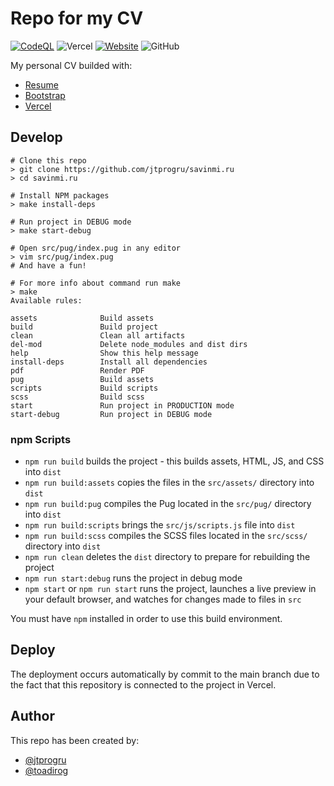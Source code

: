 # Repo for my CV

[![CodeQL](https://github.com/jtprogru/savinmi.ru/actions/workflows/codeql-analysis.yml/badge.svg)](https://github.com/jtprogru/savinmi.ru/actions/workflows/codeql-analysis.yml)
![Vercel](https://badgen.net/badge/icon/vercel?icon=vercel&label)
[![Website](https://img.shields.io/website?label=My%20CV&url=https%3A%2F%2Fsavinmi.ru)](https://savinmi.ru)
![GitHub](https://img.shields.io/github/license/jtprogru/savinmi.ru)

My personal CV builded with:

- [Resume](https://startbootstrap.com/theme/resume/)
- [Bootstrap](https://getbootstrap.com/)
- [Vercel](https://vercel.com/)

## Develop

```shell
# Clone this repo
> git clone https://github.com/jtprogru/savinmi.ru
> cd savinmi.ru

# Install NPM packages
> make install-deps

# Run project in DEBUG mode
> make start-debug

# Open src/pug/index.pug in any editor
> vim src/pug/index.pug
# And have a fun!

# For more info about command run make
> make
Available rules:

assets              Build assets
build               Build project
clean               Clean all artifacts
del-mod             Delete node_modules and dist dirs
help                Show this help message
install-deps        Install all dependencies
pdf                 Render PDF
pug                 Build assets
scripts             Build scripts
scss                Build scss
start               Run project in PRODUCTION mode
start-debug         Run project in DEBUG mode
```

### npm Scripts

- `npm run build` builds the project - this builds assets, HTML, JS, and CSS into `dist`
- `npm run build:assets` copies the files in the `src/assets/` directory into `dist`
- `npm run build:pug` compiles the Pug located in the `src/pug/` directory into `dist`
- `npm run build:scripts` brings the `src/js/scripts.js` file into `dist`
- `npm run build:scss` compiles the SCSS files located in the `src/scss/` directory into `dist`
- `npm run clean` deletes the `dist` directory to prepare for rebuilding the project
- `npm run start:debug` runs the project in debug mode
- `npm start` or `npm run start` runs the project, launches a live preview in your default browser, and watches for changes made to files in `src`

You must have `npm` installed in order to use this build environment.

## Deploy

The deployment occurs automatically by commit to the main branch due to the fact that this repository is connected to the project in Vercel.

## Author

This repo has been created by:

- [@jtprogru](https://github.com/jtprogru)
- [@toadirog](https://github.com/toadirog)
